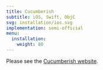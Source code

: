 ```yaml
---
title: Cucumberish
subtitle: iOS, Swift, ObjC
svg: installation/ios.svg
implementation: semi-official
menu:
  installation:
    weight: 80
---
```


Please see the [Cucumberish website](https://github.com/Ahmed-Ali/Cucumberish).
